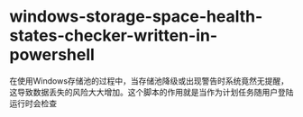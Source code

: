# windows-storage-space-health-states-checker-written-in-powershell
在使用Windows存储池的过程中，当存储池降级或出现警告时系统竟然无提醒，这导致数据丢失的风险大大增加。这个脚本的作用就是当作为计划任务随用户登陆运行时会检查
